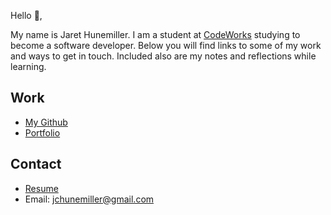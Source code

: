 Hello 👋, 

My name is Jaret Hunemiller. I am a student at [CodeWorks](https://boisecodeworks.com) studying to become a software developer. Below you will find links to some of my work and ways to get in touch. Included also are my notes and reflections while learning. 

## Work

* [My Github](https://github.com/JCHU14)
* [Portfolio](https://JCHU14.github.io/)

## Contact

* [Resume](https://JCHU14.github.io/resume)
* Email: jchunemiller@gmail.com
